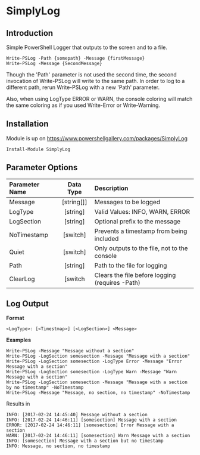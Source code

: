 # SimplyLog
## Introduction
Simple PowerShell Logger that outputs to the screen and to a file.  


    Write-PSLog -Path {somepath} -Message {firstMessage}
    Write-PSLog -Message {SecondMessage}


Though the 'Path' parameter is not used the second time, the second invocation of 
Write-PSLog will write to the same path.  In order to log to a different path, rerun 
Write-PSLog with a new 'Path' parameter.

Also, when using LogType ERROR or WARN, the console coloring will match the same 
coloring as if you used Write-Error or Write-Warning.

## Installation
Module is up on https://www.powershellgallery.com/packages/SimplyLog

    Install-Module SimplyLog

## Parameter Options

|Parameter Name|Data Type|Description|
|:---|:---:|:---|
|Message|[string[]]|Messages to be logged|
|LogType|[string]|Valid Values: INFO, WARN, ERROR|
|LogSection|[string]|Optional prefix to the message|
|NoTimestamp|[switch]|Prevents a timestamp from being included|
|Quiet|[switch]|Only outputs to the file, not to the console|
|Path|[string]|Path to the file for logging|
|ClearLog|[switch|Clears the file before logging (requires -Path)|

## Log Output
**Format**

    <LogType>: [<Timestmap>] [<LogSection>] <Message>

**Examples**

    Write-PSLog -Message "Message without a section"
    Write-PSLog -LogSection somesection -Message "Message with a section"
    Write-PSLog -LogSection somesection -LogType Error -Message "Error Message with a section"
    Write-PSLog -LogSection somesection -LogType Warn -Message "Warn Message with a section"
    Write-PSLog -LogSection somesection -Message "Message with a section by no timestamp" -NoTimestamp
    Write-PSLog -Message "Message, no section, no timestamp" -NoTimestamp

Results in

    INFO: [2017-02-24 14:45:40] Message without a section
    INFO: [2017-02-24 14:46:11] [somesection] Message with a section
    ERROR: [2017-02-24 14:46:11] [somesection] Error Message with a section
    WARN: [2017-02-24 14:46:11] [somesection] Warn Message with a section
    INFO: [somesection] Message with a section but no timestamp
    INFO: Message, no section, no timestamp
    